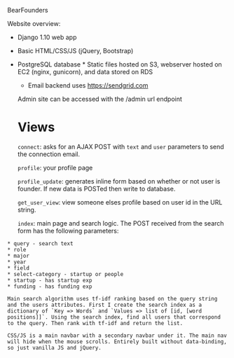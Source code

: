 BearFounders

Website overview:

 * Django 1.10 web app
  * Basic HTML/CSS/JS (jQuery, Bootstrap) 
   * PostgreSQL database
    * Static files hosted on S3, webserver hosted on EC2 (nginx, gunicorn), and data stored on RDS
     * Email backend uses https://sendgrid.com


     Admin site can be accessed with the /admin url endpoint

     # Views

     `connect`: asks for an AJAX POST with `text` and `user` parameters to send the connection email.

     `profile`: your profile page

     `profile_update`: generates inline form based on whether or not user is founder. If new data is POSTed then write to database. 

     `get_user_view`: view someone elses profile based on user id in the URL string.

     `index`: main page and search logic. The POST received from the search form has the following parameters:
     	
	* query - search text
	* role
	* major 
	* year
	* field
	* select-category - startup or people
	* startup - has startup exp
	* funding - has funding exp

	Main search algorithm uses tf-idf ranking based on the query string and the users attributes. First I create the search index as a dictionary of `Key => Words` and `Values => list of [id, [word positions]]`. Using the search index, find all users that correspond to the query. Then rank with tf-idf and return the list. 

	CSS/JS is a main navbar with a secondary navbar under it. The main nav will hide when the mouse scrolls. Entirely built without data-binding, so just vanilla JS and jQuery. 

